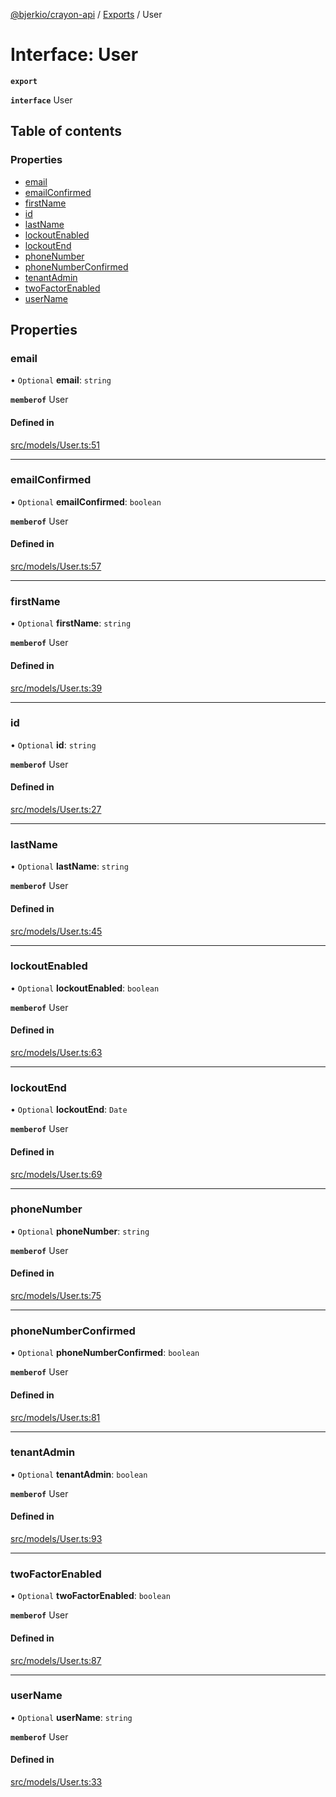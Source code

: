 [@bjerkio/crayon-api](../README.md) / [Exports](../modules.md) / User

# Interface: User

**`export`**

**`interface`** User

## Table of contents

### Properties

- [email](User.md#email)
- [emailConfirmed](User.md#emailconfirmed)
- [firstName](User.md#firstname)
- [id](User.md#id)
- [lastName](User.md#lastname)
- [lockoutEnabled](User.md#lockoutenabled)
- [lockoutEnd](User.md#lockoutend)
- [phoneNumber](User.md#phonenumber)
- [phoneNumberConfirmed](User.md#phonenumberconfirmed)
- [tenantAdmin](User.md#tenantadmin)
- [twoFactorEnabled](User.md#twofactorenabled)
- [userName](User.md#username)

## Properties

### email

• `Optional` **email**: `string`

**`memberof`** User

#### Defined in

[src/models/User.ts:51](https://github.com/bjerkio/crayon-api-js/blob/22cd66d/src/models/User.ts#L51)

___

### emailConfirmed

• `Optional` **emailConfirmed**: `boolean`

**`memberof`** User

#### Defined in

[src/models/User.ts:57](https://github.com/bjerkio/crayon-api-js/blob/22cd66d/src/models/User.ts#L57)

___

### firstName

• `Optional` **firstName**: `string`

**`memberof`** User

#### Defined in

[src/models/User.ts:39](https://github.com/bjerkio/crayon-api-js/blob/22cd66d/src/models/User.ts#L39)

___

### id

• `Optional` **id**: `string`

**`memberof`** User

#### Defined in

[src/models/User.ts:27](https://github.com/bjerkio/crayon-api-js/blob/22cd66d/src/models/User.ts#L27)

___

### lastName

• `Optional` **lastName**: `string`

**`memberof`** User

#### Defined in

[src/models/User.ts:45](https://github.com/bjerkio/crayon-api-js/blob/22cd66d/src/models/User.ts#L45)

___

### lockoutEnabled

• `Optional` **lockoutEnabled**: `boolean`

**`memberof`** User

#### Defined in

[src/models/User.ts:63](https://github.com/bjerkio/crayon-api-js/blob/22cd66d/src/models/User.ts#L63)

___

### lockoutEnd

• `Optional` **lockoutEnd**: `Date`

**`memberof`** User

#### Defined in

[src/models/User.ts:69](https://github.com/bjerkio/crayon-api-js/blob/22cd66d/src/models/User.ts#L69)

___

### phoneNumber

• `Optional` **phoneNumber**: `string`

**`memberof`** User

#### Defined in

[src/models/User.ts:75](https://github.com/bjerkio/crayon-api-js/blob/22cd66d/src/models/User.ts#L75)

___

### phoneNumberConfirmed

• `Optional` **phoneNumberConfirmed**: `boolean`

**`memberof`** User

#### Defined in

[src/models/User.ts:81](https://github.com/bjerkio/crayon-api-js/blob/22cd66d/src/models/User.ts#L81)

___

### tenantAdmin

• `Optional` **tenantAdmin**: `boolean`

**`memberof`** User

#### Defined in

[src/models/User.ts:93](https://github.com/bjerkio/crayon-api-js/blob/22cd66d/src/models/User.ts#L93)

___

### twoFactorEnabled

• `Optional` **twoFactorEnabled**: `boolean`

**`memberof`** User

#### Defined in

[src/models/User.ts:87](https://github.com/bjerkio/crayon-api-js/blob/22cd66d/src/models/User.ts#L87)

___

### userName

• `Optional` **userName**: `string`

**`memberof`** User

#### Defined in

[src/models/User.ts:33](https://github.com/bjerkio/crayon-api-js/blob/22cd66d/src/models/User.ts#L33)
